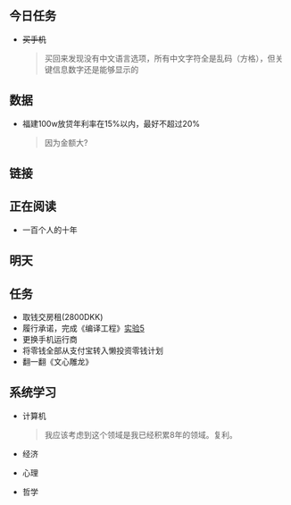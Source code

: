 ## 今日任务

- ~~买手机~~

  > 买回来发现没有中文语言选项，所有中文字符全是乱码（方格），但关键信息数字还是能够显示的

## 数据

- 福建100w放贷年利率在15%以内，最好不超过20%

  > 因为金额大?


## 链接


## 正在阅读

- 一百个人的十年

## 明天


## 任务

- 取钱交房租(2800DKK)
- 履行承诺，完成《编译工程》[实验5][4]
- 更换手机运行商
- 将零钱全部从支付宝转入懒投资零钱计划
- 翻一翻《文心雕龙》

## 系统学习

- 计算机

  > 我应该考虑到这个领域是我已经积累8年的领域。复利。

- 经济
- 心理
- 哲学

[4]: http://staff.ustc.edu.cn/~bjhua/courses/compiler/2014/labs/lab5/index.html
